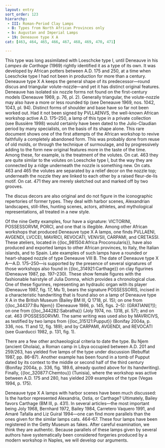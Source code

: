 ```yaml
---
layout: entry
sort_order: 123
hierarchy:
 - III: Roman-Period Clay Lamps
 - B: Types from North African Provinces only
 - b: Augustan and Imperial Lamps
 - 19: Deneauve type X A
cat: [463, 464, 465, 466, 467, 468, 469, 470, 471]

---
```


This type was long assimilated with Loeschcke type I, until Deneauve in his *Lampes de Carthage* (1969) rightly identified it as a type of its own. It was developed by African potters between A.D. 175 and 250, at a time when Loeschcke type I had not been in production for more than a century. Deneauve type X A keeps the general shape of its predecessor—round discus and triangular volute-nozzle—and yet it has distinct original features. Deneauve has isolated six nozzle forms not found on the first-century models (Deneauve 1969, p. 76, pl. 2). Generally triangular, the volute-nozzle may also have a more or less rounded tip (see Deneauve 1969, nos. 1042, 1043, pl. 94). Distinct forms of shoulder and base have so far not been worked out. Had it not been signed by <span class="inscription">PVLLAENVS</span>, the well-known African workshop active A.D. 175–250, a lamp of this type in a private collection (see Bussière 1998) would certainly have been dated to the Julio-Claudian period by many specialists, on the basis of its shape alone. This rare document shows one of the first attempts of the African workshop to revive faithfully a completely abandoned form. This was probably done from reuse of old molds, or through the technique of surmoulage, and by progressively adding to the form new original features more in the taste of the time. Among these, for example, is the treatment of the volutes. On cat. 463 they are quite similar to the volutes on Loeschcke type I, but the way they are connected by a ridge underneath the nozzle is something new. On cats. 463 and 465 the volutes are separated by a relief decor on the nozzle top; underneath the nozzle they are linked to each other by a raised fleur-de-lis motif. On cat. 471 they are merely sketched out and marked off by two grooves.

The discus decors are also original and do not figure in the iconographic repertories of former types. They deal with harbor scenes, Alexandrian landscapes, still-lifes, hunting scenes, actors, athletes, and mythological representations, all treated in a new style.

Of the nine Getty examples, four have a signature: <span class="inscription">VICTORINI, POSSESSORVM, PORCI</span>, and one that is illegible. Among other African workshops that produced Deneauve type X A lamps, one finds <span class="inscription">PVLLAENI, AVGENDI, LVCCEI, MAVRICI, REVOCATI, VENVSII, CARPAMI</span>, and <span class="inscription">CRETASSI</span>. These ateliers, located in {{loc_981504:Africa Proconsularis}}, have also produced and exported lamps to other African provinces, to Italy, the Italian islands, and to Spain. Late examples of such lamps have a rounded or heart-shaped nozzle of type Deneauve VIII B. The date of Deneauve type X A—A.D. 175–250—is supported by the presence of several signatures of those workshops also found in {{loc_314921:Carthage}} on clay figurines (Deneauve 1987, pp. 197–230). These show female figures with the fashionable hairstyle of Julia Domna, which provides a chronological clue. One of these figurines, representing an hydraulic organ with its player (Deneauve 1987, fig. 17, Mu 1), bears the signature <span class="inscription">POSSESSORIS</span>, incised in a characteristic handwriting that is found also on a lamp of Deneauve type X A in the British Museum (Bailey BM III, Q 1718, pl. 15); on one from {{loc_344377:Bu Njem}} (Deneauve 1986, p. 145, figs. 2–5): (<span class="inscription">GRATIANI</span>\[?\]); on one from {{loc_344282:Sabratha}} (Joly 1974, no. 1318, pl. 57); and on cat. 463 (<span class="inscription">POSSESSORVM</span>). The same writing was used also by <span class="inscription">MAVRICIVS</span>, as testified by two lamps from {{loc_315121:Pupput}} (Bonifay 2004a, p. 336, nos. 11 and 12, fig. 189); and by <span class="inscription">CARPAMI, AVGENDI</span>, and <span class="inscription">REVOCATI</span> (see Guarducci 1982, p. 131, fig. 1).

There are a few other archaeological criteria to date the type. Bu Njem (ancient Gholaia), a Roman camp in Libya occupied between A.D. 201 and 259/263, has yielded five lamps of the type under discussion (Rebuffat 1987, pp. 86–87). Another example has been found in a tomb of Pupput dated by its context to the middle or second half of the third century (Bonifay 2004a, p. 336, fig. 189.6, already quoted above for its handwriting). Finally, {{loc_320877:Chemtou}} (Tunisia), where the workshop was active between A.D. 175 and 280, has yielded 209 examples of the type (Vegas 1994, p. 175).

Deneauve type X A lamps with harbor scenes have been much discussed: Is the harbor represented Alexandria, Ostia, or Carthage? Ultimately, Bailey favors Carthage (BM III, p. 431). In several articles—the most important being Joly 1968, Bernhard 1972, Bailey 1984, Carretero Vaquero 1991, and Amaré Tafalla and Liz Guiral 1994—one can find more parallels than the ones given for the similar lamps cats. 464–67. These four lamps have been registered in the Getty Museum as fakes. After careful examination, we think they are authentic. Because parallels of these lamps given by several authors have systematically been considered forgeries produced by a modern workshop in Naples, we will develop our arguments.
